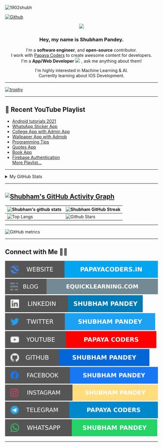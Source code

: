 <p align="left"> <img src="https://komarev.com/ghpvc/?username=1902shubh&label=Profile%20views&color=0e75b6&style=flat" alt="1902shubh" /> </p>

[![Github](https://img.shields.io/github/followers/1902shubh?label=Follow&style=social)](https://github.com/1902shubh)

<div align="center">

<img src="https://user-images.githubusercontent.com/46995327/169817619-92e89b97-c102-484f-8f98-c93ccf0dd0f4.gif">

### Hey, my name is Shubham Pandey.
  I'm a **software engineer**, and **open-source** contributor.
  <br />I work with [Papaya Coders](https://github.com/papayacoders) to create awesome content for developers.
  <br />I'm a **App/Web Developer** <img src="https://user-images.githubusercontent.com/41123719/164335488-1eff3a46-e648-43a3-9e3f-7bed66090ae4.gif" height="18" /> , ask me anything about them!
  
  I'm highly interested in Machine Learning & AI. <br/> Currently learning about IOS Development.
  
</div>
	
---

[![trophy](https://github-profile-trophy.vercel.app/?username=1902shubh&theme=discord)](https://github.com/ryo-ma/github-profile-trophy)

---

 ## :movie_camera: Recent YouTube Playlist
 - [Android tutorials 2021](https://www.youtube.com/watch?v=y7YINW2mGxw&list=PL6Rs84MkNq7l4Zc1nQWET9-BFSc7Mnwqb)
 - [WhatsApp Sticker App](https://www.youtube.com/watch?v=dim8m_v1ogM)
 - [College App with Admin App](https://www.youtube.com/watch?v=Ui__yxgrRwQ&list=PL6Rs84MkNq7kjE71tV3iDQdqO7fspmoNN)
 - [Wallpaper App with Admob](https://www.youtube.com/watch?v=9m_yrGeWXbE&list=PL6Rs84MkNq7kDI9aKVqJUctHrOvKH3ptc)
 - [Programming Tips](https://www.youtube.com/watch?v=CsOnqUf37wE&list=PL6Rs84MkNq7mha_nivzq766HLtz4X2W5I)
 - [Quotes App](https://www.youtube.com/watch?v=v9AayYoJTMk&list=PL6Rs84MkNq7kj-tXn9XrJYnQnVSOojkaL)
 - [Book App](https://www.youtube.com/watch?v=fxG8wI_yWb8&list=PL6Rs84MkNq7nEhFCy7XfT7XbmA5_KTqeR)
 - [Firebase Authentication](https://www.youtube.com/watch?v=BsfzDUOx958) <br/>
 [More Playlist...](https://www.youtube.com/c/PapayaCoders/playlists)
 
 ---
 
 <!-- ## Stats 📈 -->
<details>
	<summary> My GitHub Stats</summary>
<br>
<p align="center">
<a href="https://github.com/1902shubh">
  <img height="150em" src="https://github-readme-stats.vercel.app/api?username=1902shubh&count_private=true&show_icons=true&bg_color=ffefe7&text_color=140200&title_color=e4626b&border_color=ffd2ce&icon_color=e4626b" />
  <img height="150em" src="https://github-readme-stats-eight-theta.vercel.app/api/top-langs/?username=1902shubh&bg_color=ffefe7&text_color=140200&title_color=e4626b&border_color=ffd2ce&icon_color=e4626b&layout=compact&langs_count=10&exclude_repo=gamebase&hide=objective-c" />
</a>
</p>
</details>


---


[![Shubham's GitHub Activity Graph](https://activity-graph.herokuapp.com/graph?username=1902shubh&theme=chartreuse-dark)](https://git.io/praveenscience)
---

| ![Shubham's github stats](https://github-readme-stats.vercel.app/api?username=1902shubh&show_icons=true&theme=chartreuse-dark) | ![Shubham GitHub Streak](https://github-readme-streak-stats.herokuapp.com/?user=1902shubh&theme=chartreuse-dark) |
| --- | --- |
| ![Top Langs](https://github-readme-stats.vercel.app/api/top-langs/?username=1902shubh&theme=chartreuse-dark) | ![Github Stars](https://github-readme-stats.vercel.app/api?username=1902shubh&show_icons=true&locale=en&count_private=true&hide_rank=true&custom_title=My%20GitHub%20Stats&disable_animations=true&theme=chartreuse-dark) |

---

![GitHub metrics](https://metrics.lecoq.io/1902shubh)  

---
## Connect with Me 🤝🏻

[![Website](https://raw.githubusercontent.com/1902shubh/1902shubh/master/assets/ws.svg)](https://papayacoders.in/) [![Blog](https://raw.githubusercontent.com/1902shubh/1902shubh/master/assets/bl.svg)](https://equicklearning.com/) [![LinkedIn](https://raw.githubusercontent.com/1902shubh/1902shubh/master/assets/li.svg)](https://uk.linkedin.com/in/1902shubh/) [![Twitter](https://raw.githubusercontent.com/1902shubh/1902shubh/master/assets/tw.svg)](https://twitter.com/1902shubh) [![YouTube](https://raw.githubusercontent.com/1902shubh/1902shubh/master/assets/yt.svg)](https://youtube.com/papayacoders) [![GitHub](https://raw.githubusercontent.com/1902shubh/1902shubh/master/assets/gh.svg)](https://github.com/1902shubh) [![Facebook](https://raw.githubusercontent.com/1902shubh/1902shubh/master/assets/fb.svg)](https://www.facebook.com/1902shubh) [![Instagram](https://raw.githubusercontent.com/1902shubh/1902shubh/master/assets/ig.svg)](https://instagram.com/1902shubh)  [![Telegram](https://raw.githubusercontent.com/1902shubh/1902shubh/master/assets/tg.svg)](https://t.me/papaya_coders) [![WhatsApp](https://raw.githubusercontent.com/1902shubh/1902shubh/master/assets/wa.svg)](https://wa.me/message/DS6LXIFOPDGZM1)

---

